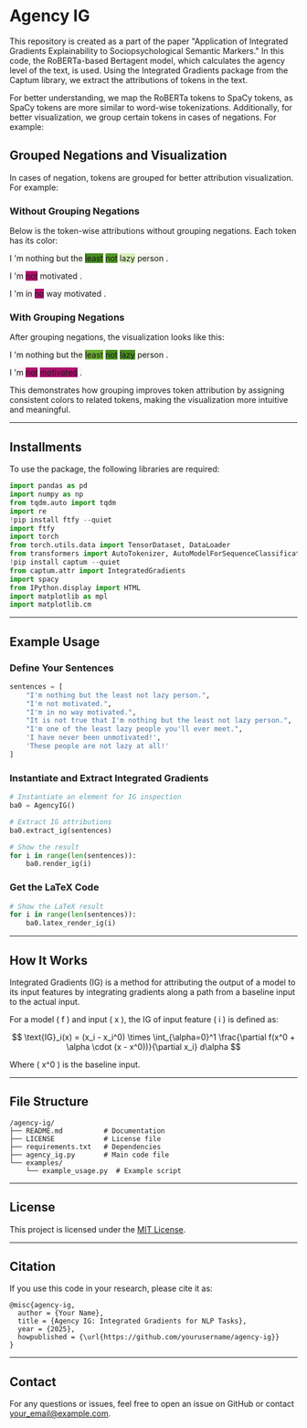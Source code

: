 # Agency IG

This repository is created as a part of the paper "Application of Integrated Gradients Explainability to Sociopsychological Semantic Markers." In this code, the RoBERTa-based Bertagent model, which calculates the agency level of the text, is used. Using the Integrated Gradients package from the Captum library, we extract the attributions of tokens in the text.

For better understanding, we map the RoBERTa tokens to SpaCy tokens, as SpaCy tokens are more similar to word-wise tokenizations. Additionally, for better visualization, we group certain tokens in cases of negations. For example:

## Grouped Negations and Visualization

In cases of negation, tokens are grouped for better attribution visualization. For example:

### Without Grouping Negations

Below is the token-wise attributions without grouping negations. Each token has its color:

<p><span style="background-color: #edf6df;">I</span> <span style="background-color: #f5f7f3;">'m</span> <span style="background-color: #f7f7f6;">nothing</span> <span style="background-color: #f7f7f6;">but</span> <span style="background-color: #f1f6e8;">the</span> <span style="background-color: #488c20;">least</span> <span style="background-color: #549825;">not</span> <span style="background-color: #d9f0bc;">lazy</span> <span style="background-color: #f2f6ec;">person</span> <span style="background-color: #f6f7f5;">.</span></p>

<p><span style="background-color: #f8f2f5;">I</span> <span style="background-color: #f8f2f5;">'m</span> <span style="background-color: #ae106b;">not</span> <span style="background-color: #f7f7f6;">motivated</span> <span style="background-color: #f7f7f7;">.</span></p>

<p><span style="background-color: #f9eff4;">I</span> <span style="background-color: #f8f5f6;">'m</span> <span style="background-color: #f9eff4;">in</span> <span style="background-color: #b1116d;">no</span> <span style="background-color: #f7f7f6;">way</span> <span style="background-color: #f7f7f6;">motivated</span> <span style="background-color: #f7f7f6;">.</span></p>

### With Grouping Negations

After grouping negations, the visualization looks like this:

<p><span style="background-color: #eff6e4;">I</span> <span style="background-color: #f6f7f5;">'m</span> <span style="background-color: #f7f7f6;">nothing</span> <span style="background-color: #f7f7f6;">but</span> <span style="background-color: #f2f6ec;">the</span> <span style="background-color: #6dad36;">least</span> <span style="background-color: #488c20;">not</span> <span style="background-color: #488c20;">lazy</span> <span style="background-color: #f3f7ef;">person</span> <span style="background-color: #f6f7f5;">.</span></p>

<p><span style="background-color: #f9f0f5;">I</span> <span style="background-color: #f9f1f5;">'m</span> <span style="background-color: #ae106b;">not</span> <span style="background-color: #ae106b;">motivated</span> <span style="background-color: #f7f7f7;">.</span></p>

This demonstrates how grouping improves token attribution by assigning consistent colors to related tokens, making the visualization more intuitive and meaningful.


---

## Installments

To use the package, the following libraries are required:

```python
import pandas as pd
import numpy as np
from tqdm.auto import tqdm
import re
!pip install ftfy --quiet
import ftfy
import torch
from torch.utils.data import TensorDataset, DataLoader
from transformers import AutoTokenizer, AutoModelForSequenceClassification
!pip install captum --quiet
from captum.attr import IntegratedGradients
import spacy
from IPython.display import HTML
import matplotlib as mpl
import matplotlib.cm
```

---

## Example Usage

### Define Your Sentences
```python
sentences = [
    "I'm nothing but the least not lazy person.",
    "I'm not motivated.",
    "I'm in no way motivated.",
    "It is not true that I'm nothing but the least not lazy person.",
    "I'm one of the least lazy people you'll ever meet.",
    'I have never been unmotivated!',
    'These people are not lazy at all!'
]
```

### Instantiate and Extract Integrated Gradients
```python
# Instantiate an element for IG inspection
ba0 = AgencyIG()

# Extract IG attributions
ba0.extract_ig(sentences)

# Show the result
for i in range(len(sentences)):
    ba0.render_ig(i)
```

### Get the LaTeX Code
```python
# Show the LaTeX result
for i in range(len(sentences)):
    ba0.latex_render_ig(i)
```

---

## How It Works

Integrated Gradients (IG) is a method for attributing the output of a model to its input features by integrating gradients along a path from a baseline input to the actual input.

For a model \( f \) and input \( x \), the IG of input feature \( i \) is defined as:

$$
\text{IG}_i(x) = (x_i - x_i^0) \times \int_{\alpha=0}^1 \frac{\partial f(x^0 + \alpha \cdot (x - x^0))}{\partial x_i} d\alpha
$$

Where \( x^0 \) is the baseline input.

---

## File Structure

```
/agency-ig/
├── README.md          # Documentation
├── LICENSE            # License file
├── requirements.txt   # Dependencies
├── agency_ig.py       # Main code file
└── examples/
    └── example_usage.py  # Example script
```

---

## License

This project is licensed under the [MIT License](LICENSE).

---

## Citation

If you use this code in your research, please cite it as:

```
@misc{agency-ig,
  author = {Your Name},
  title = {Agency IG: Integrated Gradients for NLP Tasks},
  year = {2025},
  howpublished = {\url{https://github.com/yourusername/agency-ig}}
}
```

---

## Contact

For any questions or issues, feel free to open an issue on GitHub or contact [your_email@example.com](mailto:your_email@example.com).
